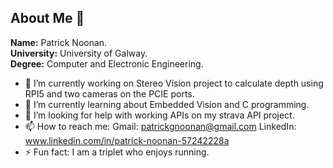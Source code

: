 ## About Me 👋

**Name:** Patrick Noonan.  
**University:** University of Galway.  
**Degree:** Computer and Electronic Engineering.  

- 🔭 I’m currently working on Stereo Vision project to calculate depth using RPI5 and two cameras on the PCIE ports. 
- 🌱 I’m currently learning about Embedded Vision and C programming.
- 🤔 I’m looking for help with working APIs on my strava API project.
- 📫 How to reach me: Gmail: patrickgnoonan@gmail.com
                      LinkedIn: www.linkedin.com/in/patrick-noonan-57242228a
- ⚡ Fun fact: I am a triplet who enjoys running.

